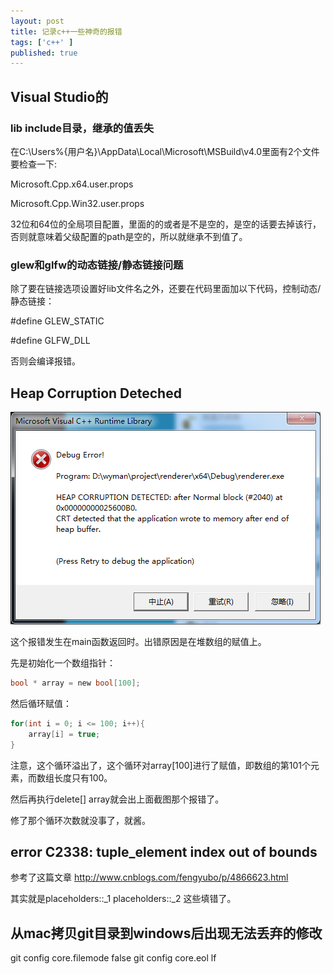 ```yaml
---
layout: post
title: 记录c++一些神奇的报错
tags: ['c++' ]
published: true
---
```



<!--more-->

## Visual Studio的

### lib include目录，继承的值丢失

在C:\Users\%{用户名}\AppData\Local\Microsoft\MSBuild\v4.0里面有2个文件要检查一下:

Microsoft.Cpp.x64.user.props

Microsoft.Cpp.Win32.user.props

32位和64位的全局项目配置，里面的<PropertyGroup>的<IncludePath>或者<LibraryPath>是不是空的，是空的话要去掉该行，否则就意味着父级配置的path是空的，所以就继承不到值了。

### glew和glfw的动态链接/静态链接问题

除了要在链接选项设置好lib文件名之外，还要在代码里面加以下代码，控制动态/静态链接：

#define GLEW_STATIC

#define GLFW_DLL

否则会编译报错。



## Heap Corruption Deteched

![10.png](../images/2016.7/10.png)

这个报错发生在main函数返回时。出错原因是在堆数组的赋值上。

先是初始化一个数组指针：

```c
bool * array = new bool[100];
```

然后循环赋值：

```c
for(int i = 0; i <= 100; i++){
	array[i] = true;
}
```

注意，这个循环溢出了，这个循环对array[100]进行了赋值，即数组的第101个元素，而数组长度只有100。

然后再执行delete[] array就会出上面截图那个报错了。

修了那个循环次数就没事了，就酱。


## error C2338: tuple_element index out of bounds

参考了这篇文章 http://www.cnblogs.com/fengyubo/p/4866623.html

其实就是placeholders::_1 placeholders::_2 这些填错了。


## 从mac拷贝git目录到windows后出现无法丢弃的修改 

git config core.filemode false
git config core.eol lf